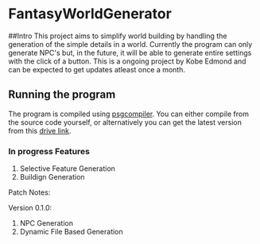 # FantasyWorldGenerator
##Intro
This project aims to simplify world building by handling the generation of the simple details in a world. Currently the program can only generate NPC's but, in the future, it will be able to generate entire settings with the click of a button. This is a ongoing project by Kobe Edmond and can be expected to get updates atleast once a month.

## Running the program
The program is compiled using [psgcompiler](https://pypi.org/project/psgcompiler/). You can either compile from the source code yourself, or alternatively you can get the latest version from this [drive link](https://drive.google.com/file/d/1p5YE_RIYz1pnnxptLWZFDQUpeS81qLUC/view?usp=sharing).


### In progress Features
1. Selective Feature Generation
2. Buildign Generation


Patch Notes:

Version 0.1.0:
1. NPC Generation
2. Dynamic File Based Generation
